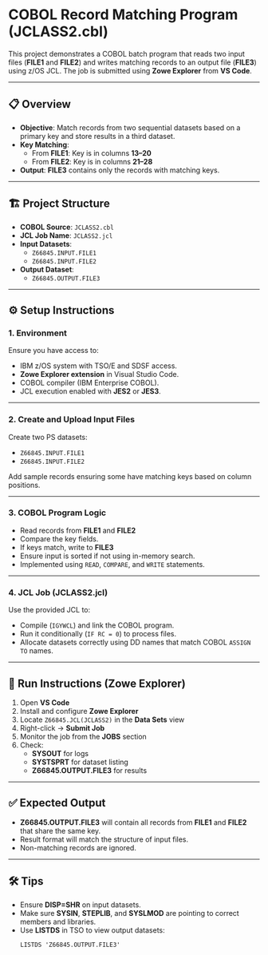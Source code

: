 # COBOL Record Matching Program (JCLASS2.cbl)

This project demonstrates a COBOL batch program that reads two input files (**FILE1** and **FILE2**) and writes matching records to an output file (**FILE3**) using z/OS JCL. The job is submitted using **Zowe Explorer** from **VS Code**.

---

## 📋 Overview

- **Objective**: Match records from two sequential datasets based on a primary key and store results in a third dataset.
- **Key Matching**:
  - From **FILE1**: Key is in columns **13–20**
  - From **FILE2**: Key is in columns **21–28**
- **Output**: **FILE3** contains only the records with matching keys.

---

## 🏗️ Project Structure

- **COBOL Source**: `JCLASS2.cbl`
- **JCL Job Name**: `JCLASS2.jcl`
- **Input Datasets**:
  - `Z66845.INPUT.FILE1`
  - `Z66845.INPUT.FILE2`
- **Output Dataset**:
  - `Z66845.OUTPUT.FILE3`

---

## ⚙️ Setup Instructions

### 1. Environment

Ensure you have access to:
- IBM z/OS system with TSO/E and SDSF access.
- **Zowe Explorer extension** in Visual Studio Code.
- COBOL compiler (IBM Enterprise COBOL).
- JCL execution enabled with **JES2** or **JES3**.

---

### 2. Create and Upload Input Files

Create two PS datasets:
- `Z66845.INPUT.FILE1`
- `Z66845.INPUT.FILE2`

Add sample records ensuring some have matching keys based on column positions.

---

### 3. COBOL Program Logic

- Read records from **FILE1** and **FILE2**
- Compare the key fields.
- If keys match, write to **FILE3**
- Ensure input is sorted if not using in-memory search.
- Implemented using `READ`, `COMPARE`, and `WRITE` statements.

---

### 4. JCL Job (JCLASS2.jcl)

Use the provided JCL to:
- Compile (`IGYWCL`) and link the COBOL program.
- Run it conditionally (`IF RC = 0`) to process files.
- Allocate datasets correctly using DD names that match COBOL `ASSIGN TO` names.

---

## 🚀 Run Instructions (Zowe Explorer)

1. Open **VS Code**
2. Install and configure **Zowe Explorer**
3. Locate `Z66845.JCL(JCLASS2)` in the **Data Sets** view
4. Right-click → **Submit Job**
5. Monitor the job from the **JOBS** section
6. Check:
   - **SYSOUT** for logs
   - **SYSTSPRT** for dataset listing
   - **Z66845.OUTPUT.FILE3** for results

---

## ✅ Expected Output

- **Z66845.OUTPUT.FILE3** will contain all records from **FILE1** and **FILE2** that share the same key.
- Result format will match the structure of input files.
- Non-matching records are ignored.

---

## 🛠️ Tips

- Ensure **DISP=SHR** on input datasets.
- Make sure **SYSIN**, **STEPLIB**, and **SYSLMOD** are pointing to correct members and libraries.
- Use **LISTDS** in TSO to view output datasets:
  ```jcl
  LISTDS 'Z66845.OUTPUT.FILE3'
